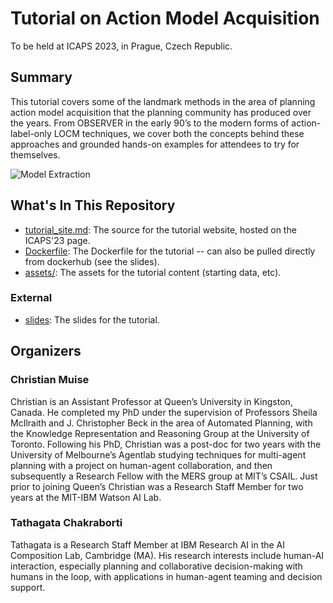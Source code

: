 # Tutorial on Action Model Acquisition

To be held at ICAPS 2023, in Prague, Czech Republic.

## Summary

This tutorial covers some of the landmark methods in the area of planning action model acquisition that the planning community has produced over the years. From OBSERVER in the early 90’s to the modern forms of action-label-only LOCM techniques, we cover both the concepts behind these approaches and grounded hands-on examples for attendees to try for themselves.

![Model Extraction](https://mulab.ai/img/projects/macq/extraction.png)

## What's In This Repository

- [tutorial_site.md](tutorial_site.md): The source for the tutorial website, hosted on the ICAPS'23 page.
- [Dockerfile](Dockerfile): The Dockerfile for the tutorial -- can also be pulled directly from dockerhub (see the slides).
- [assets/](assets/): The assets for the tutorial content (starting data, etc).

### External

- [slides](https://queensuca-my.sharepoint.com/:p:/g/personal/cm290_queensu_ca/EdF58JZpq21Nmi5StZpOT80BQuHOw9oA1ak3RnNnOzVNXg?e=L0xFVX): The slides for the tutorial.

## Organizers

### Christian Muise

Christian is an Assistant Professor at Queen’s University in Kingston, Canada. He completed my PhD under the supervision of Professors Sheila McIlraith and J. Christopher Beck in the area of Automated Planning, with the Knowledge Representation and Reasoning Group at the University of Toronto. Following his PhD, Christian was a post-doc for two years with the University of Melbourne’s Agentlab studying techniques for multi-agent planning with a project on human-agent collaboration, and then subsequently a Research Fellow with the MERS group at MIT’s CSAIL. Just prior to joining Queen’s Christian was a Research Staff Member for two years at the MIT-IBM Watson AI Lab.

### Tathagata Chakraborti

Tathagata is a Research Staff Member at IBM Research AI in the AI Composition Lab, Cambridge (MA). His research interests include human-AI interaction, especially planning and collaborative decision-making with humans in the loop, with applications in human-agent teaming and decision support.
